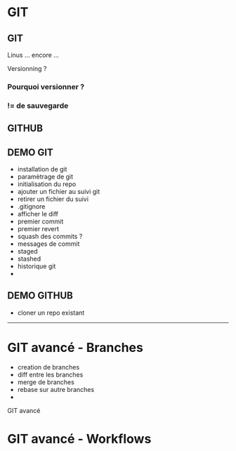 # GIT

## GIT

Linus ... encore ...

Versionning ?

### Pourquoi versionner ?

### != de sauvegarde

## GITHUB

## DEMO GIT

- installation de git
- paramètrage de git
- initialisation du repo
- ajouter un fichier au suivi git
- retirer un fichier du suivi
- .gitignore
- afficher le diff
- premier commit
- premier revert
- squash des commits ?
- messages de commit
- staged
- stashed
- historique git
-

## DEMO GITHUB

- cloner un repo existant

---

# GIT avancé - Branches

- creation de branches
- diff entre les branches
- merge de branches
- rebase sur autre branches
-

GIT avancé

# GIT avancé - Workflows
